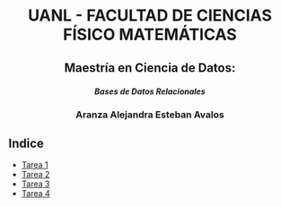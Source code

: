 #  <p align="center"> UANL - FACULTAD DE CIENCIAS FÍSICO MATEMÁTICAS</p>



## <p align="center"> **Maestría en Ciencia de Datos:**</p>
#### <p align="center"> *Bases de Datos Relacionales*</p>



### <p align="center"> Aranza Alejandra Esteban Avalos</p>



## Indice

* [Tarea 1](https://github.com/AranzaEsteban/BDR/blob/master/Tareas/Tarea1.md) 
* [Tarea 2](https://github.com/AranzaEsteban/BDR/blob/master/Tareas/Tarea2.md)
* [Tarea 3](https://github.com/AranzaEsteban/BDR/blob/master/Tareas/Tarea3.md)
* [Tarea 4](https://github.com/AranzaEsteban/BDR/blob/master/Tareas/Tarea4.sql)






